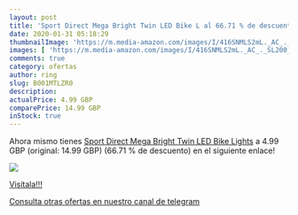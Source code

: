 ```yaml
---
layout: post
title: 'Sport Direct Mega Bright Twin LED Bike L al 66.71 % de descuento'
date: 2020-01-31 05:18:29
thumbnailImage: 'https://m.media-amazon.com/images/I/416SNMLS2mL._AC_._SL200_.jpg'
images: [ 'https://m.media-amazon.com/images/I/416SNMLS2mL._AC_._SL200_.jpg' ]
comments: true
category: ofertas
author: ring
slug: B001MTLZR0
description:
actualPrice: 4.99 GBP
comparePrice: 14.99 GBP
inStock: true
---
```


Ahora mismo tienes [Sport Direct Mega Bright Twin LED Bike Lights](https://www.amazon.com/dp/B001MTLZR0/?tag=redken08-20) a 4.99 GBP (original: 14.99 GBP) (66.71 %  de descuento) en el siguiente enlace!

[![](https://m.media-amazon.com/images/I/416SNMLS2mL._AC_._SL200_.jpg)](https://www.amazon.com/dp/B001MTLZR0/?tag=redken08-20)

[Visítala!!!](https://www.amazon.com/dp/B001MTLZR0/?tag=redken08-20)

[Consulta otras ofertas en nuestro canal de telegram](https://t.me/s/ofertas25)
